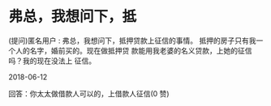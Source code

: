 # 弗总，我想问下，抵

(提问)匿名用户 : 弗总，我想问下，抵押贷款上征信的事情。 抵押的房子只有我一个人的名字，婚前买的。现在做抵押贷 款能用我老婆的名义贷款，上她的征信吗？我的现在没法上 征信。

2018-06-12

回答：你太太做借款人可以的，上借款人征信(0 赞)